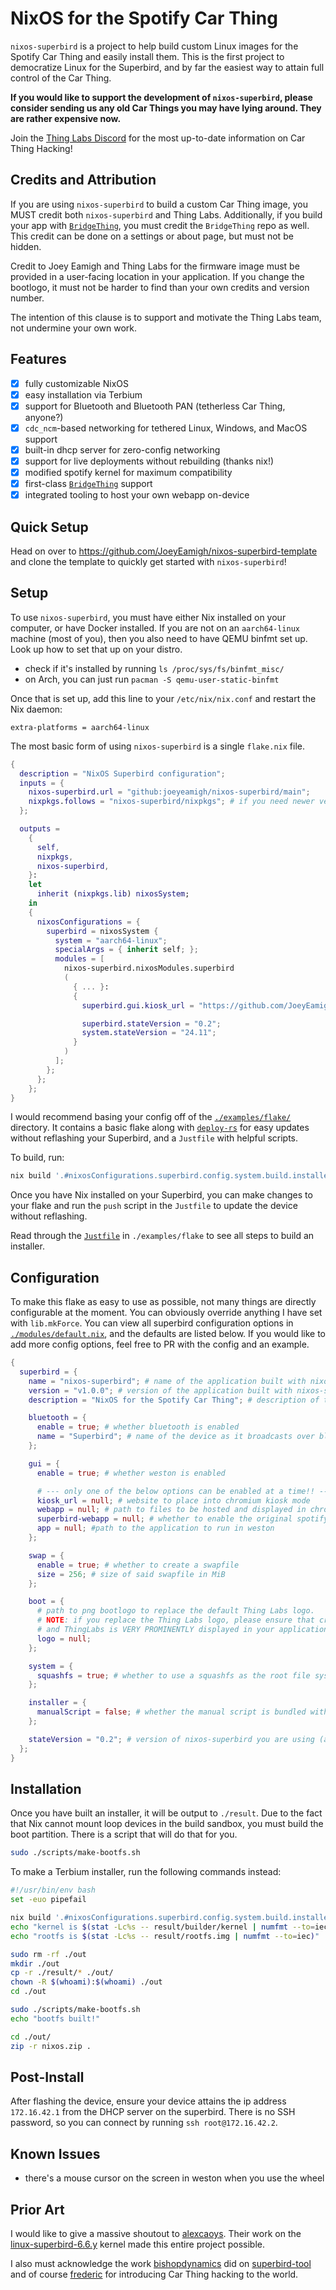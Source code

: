 # NixOS for the Spotify Car Thing

`nixos-superbird` is a project to help build custom Linux images for the Spotify Car Thing and easily install them. This is the first project to democratize Linux for the Superbird, and by far the easiest way to attain full control of the Car Thing.

**If you would like to support the development of `nixos-superbird`, please consider sending us any old Car Things you may have lying around. They are rather expensive now.**

Join the [Thing Labs Discord](https://tl.mt/d) for the most up-to-date information on Car Thing Hacking!

## Credits and Attribution

If you are using `nixos-superbird` to build a custom Car Thing image, you MUST credit both `nixos-superbird` and Thing Labs. Additionally, if you build your app with [`BridgeThing`](https://github.com/JoeyEamigh/bridgething), you must credit the `BridgeThing` repo as well. This credit can be done on a settings or about page, but must not be hidden.

Credit to Joey Eamigh and Thing Labs for the firmware image must be provided in a user-facing location in your application. If you change the bootlogo, it must not be harder to find than your own credits and version number.

The intention of this clause is to support and motivate the Thing Labs team, not undermine your own work.

## Features

- [x] fully customizable NixOS
- [x] easy installation via Terbium
- [x] support for Bluetooth and Bluetooth PAN (tetherless Car Thing, anyone?)
- [x] `cdc_ncm`-based networking for tethered Linux, Windows, and MacOS support
- [x] built-in dhcp server for zero-config networking
- [x] support for live deployments without rebuilding (thanks nix!)
- [x] modified spotify kernel for maximum compatibility
- [x] first-class [`BridgeThing`](https://github.com/JoeyEamigh/bridgething) support
- [x] integrated tooling to host your own webapp on-device

## Quick Setup

Head on over to <https://github.com/JoeyEamigh/nixos-superbird-template> and clone the template to quickly get started with `nixos-superbird`!

## Setup

To use `nixos-superbird`, you must have either Nix installed on your computer, or have Docker installed. If you are not on an `aarch64-linux` machine (most of you), then you also need to have QEMU binfmt set up. Look up how to set that up on your distro.

- check if it's installed by running `ls /proc/sys/fs/binfmt_misc/`
- on Arch, you can just run `pacman -S qemu-user-static-binfmt`

Once that is set up, add this line to your `/etc/nix/nix.conf` and restart the Nix daemon:

```none
extra-platforms = aarch64-linux
```

The most basic form of using `nixos-superbird` is a single `flake.nix` file.

```nix
{
  description = "NixOS Superbird configuration";
  inputs = {
    nixos-superbird.url = "github:joeyeamigh/nixos-superbird/main";
    nixpkgs.follows = "nixos-superbird/nixpkgs"; # if you need newer versions of apps you can override or PR this repo
  };

  outputs =
    {
      self,
      nixpkgs,
      nixos-superbird,
    }:
    let
      inherit (nixpkgs.lib) nixosSystem;
    in
    {
      nixosConfigurations = {
        superbird = nixosSystem {
          system = "aarch64-linux";
          specialArgs = { inherit self; };
          modules = [
            nixos-superbird.nixosModules.superbird
            (
              { ... }:
              {
                superbird.gui.kiosk_url = "https://github.com/JoeyEamigh/nixos-superbird";

                superbird.stateVersion = "0.2";
                system.stateVersion = "24.11";
              }
            )
          ];
        };
      };
    };
}
```

I would recommend basing your config off of the [`./examples/flake/`](./examples/flake/) directory. It contains a basic flake along with [`deploy-rs`](https://github.com/serokell/deploy-rs) for easy updates without reflashing your Superbird, and a `Justfile` with helpful scripts.

To build, run:

```sh
nix build '.#nixosConfigurations.superbird.config.system.build.installer'
```

Once you have Nix installed on your Superbird, you can make changes to your flake and run the `push` script in the `Justfile` to update the device without reflashing.

Read through the [`Justfile`](./examples/flake/Justfile) in `./examples/flake` to see all steps to build an installer.

## Configuration

To make this flake as easy to use as possible, not many things are directly configurable at the moment. You can obviously override anything I have set with `lib.mkForce`. You can view all superbird configuration options in [`./modules/default.nix`](./modules/default.nix), and the defaults are listed below. If you would like to add more config options, feel free to PR with the config and an example.

```nix
{
  superbird = {
    name = "nixos-superbird"; # name of the application built with nixos-superbird
    version = "v1.0.0"; # version of the application built with nixos-superbird
    description = "NixOS for the Spotify Car Thing"; # description of the application built with nixos-superbird

    bluetooth = {
      enable = true; # whether bluetooth is enabled
      name = "Superbird"; # name of the device as it broadcasts over bluetooth
    };

    gui = {
      enable = true; # whether weston is enabled

      # --- only one of the below options can be enabled at a time!! ---
      kiosk_url = null; # website to place into chromium kiosk mode
      webapp = null; # path to files to be hosted and displayed in chrome
      superbird-webapp = null; # whether to enable the original spotify webapp
      app = null; #path to the application to run in weston
    };

    swap = {
      enable = true; # whether to create a swapfile
      size = 256; # size of said swapfile in MiB
    };

    boot = {
      # path to png bootlogo to replace the default Thing Labs logo.
      # NOTE: if you replace the Thing Labs logo, please ensure that credit to nixos-superbird
      # and ThingLabs is VERY PROMINENTLY displayed in your application's settings or about page.
      logo = null;
    };

    system = {
      squashfs = true; # whether to use a squashfs as the root file system or ext4 (squashfs is about 1/3 the size but both fit)
    };

    installer = {
      manualScript = false; # whether the manual script is bundled with the terbium installer.
    };

    stateVersion = "0.2"; # version of nixos-superbird you are using (alerts to breaking changes)
  };
}
```

## Installation

Once you have built an installer, it will be output to `./result`. Due to the fact that Nix cannot mount loop devices in the build sandbox, you must build the boot partition. There is a script that will do that for you.

```sh
sudo ./scripts/make-bootfs.sh
```

To make a Terbium installer, run the following commands instead:

```bash
#!/usr/bin/env bash
set -euo pipefail

nix build '.#nixosConfigurations.superbird.config.system.build.installer' -j$(nproc) --show-trace
echo "kernel is $(stat -Lc%s -- result/builder/kernel | numfmt --to=iec)"
echo "rootfs is $(stat -Lc%s -- result/rootfs.img | numfmt --to=iec)"

sudo rm -rf ./out
mkdir ./out
cp -r ./result/* ./out/
chown -R $(whoami):$(whoami) ./out
cd ./out

sudo ./scripts/make-bootfs.sh
echo "bootfs built!"

cd ./out/
zip -r nixos.zip .
```

## Post-Install

After flashing the device, ensure your device attains the ip address `172.16.42.1` from the DHCP server on the superbird. There is no SSH password, so you can connect by running `ssh root@172.16.42.2`.

## Known Issues

- there's a mouse cursor on the screen in weston when you use the wheel

<!-- ## Troubleshooting

On some desktop environments, Network Manager will try to set up the new USB network interface and randomly disconnect in the middle of operations. If this happens, run `nmcli device set <interface_name> managed no`. -->

<!-- ## Notes

To make the install easier, I committed the SSH keys that the devices will use. This is not a problem as the only way to connect to this device is via USB. You can configure custom keys in your `flake.nix` if you so choose.

I am new to Nix and hate Python with a passion, so code quality could probably use some work. PRs welcome! -->

## Prior Art

I would like to give a massive shoutout to [alexcaoys](https://github.com/alexcaoys). Their work on the [linux-superbird-6.6.y](https://github.com/alexcaoys/linux-superbird-6.6.y) kernel made this entire project possible.

I also must acknowledge the work [bishopdynamics](https://github.com/bishopdynamics) did on [superbird-tool](https://github.com/bishopdynamics/superbird-tool) and of course [frederic](https://github.com/frederic) for introducing Car Thing hacking to the world.
